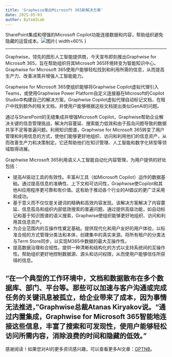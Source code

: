 ```yaml
---
title: 'Graphwise推出Microsoft 365新解决方案'
date: 2025-05-03
author: ByteAILab
---
```


SharePoint集成和增强的Microsoft Copilot功能连接数据和内容，帮助组织避免隐藏的运营成本。![图片](https://ai-techpark.com/wp-content/uploads/Graphwise-for-Microsoft.jpg){ width=60% }

---
Graphwise，领先的图形人工智能提供商，今天宣布即刻推出Graphwise for Microsoft 365，旨在帮助组织将其Microsoft 365环境转变为智能知识中心。Graphwise for Microsoft 365使用户能够轻松找到和利用所需的信息，从而提高生产力、改善决策并增强人工智能能力。

Graphwise for Microsoft 365使组织能够将Graphwise Copilot虚拟代理引入Teams，或使用Graphwise Power Platform自定义连接器在Microsoft的Copilot Studio中构建自己的解决方案。Graphwise Copilot虚拟代理自动标记文档，在租户中找到额外的相关文档，并使用户能够根据这些文档提出类似GenAI的问题。

通过与SharePoint的无缝集成并增强Microsoft Copilot，Graphwise帮助企业解决关键的信息管理挑战，解决内容蔓延、搜索能力低效和由于孤岛问题导致的数据共享不足等普遍问题。利用知识图谱，Graphwise for Microsoft 365转变了用户管理和利用信息的方式，使他们能够更好地组织、访问和利用他们的信息资产，从而改善生产力和决策制定。它还帮助他们在知识管理、人工智能和数字化转型等领域取得进展。

Graphwise Microsoft 365利用语义人工智能自动化内容管理，为用户提供的好处包括：

- 提高AI驱动工具的有效性。丰富AI工具（如Microsoft Copilot）运作的数据基础。通过提高信息的准确性、上下文和可访问性，Graphwise使Copilot和其他AI应用程序更可靠和有价值。这有助于推动各个行业的AI倡议的更广泛采用和成功。
- 基于意义而不仅仅是关键词的精确和高效内容发现。该解决方案解决了内容蔓延、信息孤岛和组织内部低效搜索的普遍问题。通过提供高级功能，如自动标记和基于知识图谱的语义搜索，Graphwise使组织能够更好地组织、访问和利用其信息资产。
- 为企业范围内的互操作性奠定基础。提供现代化和用户友好的用户体验，以标准合规的方式管理分类法和本体，创建集中的真实来源。将所有租户的分类法与Term Store同步，以实现M365中数据的最大互操作性。
- 提高数据治理和合规性。提供一种清晰和结构化的方式以支持系统间的互操作性。帮助组织更好地控制数据源、源头和访问权限，从而使用户能够信任所获得的信息。

“在一个典型的工作环境中，文档和数据散布在多个数据库、部门、平台等。那些可以加速与客户沟通或完成任务的关键讯息被孤立，给企业带来了成本，因为事情无法推进，”Graphwise总裁Atanas Kiryakov说。“通过内置集成，Graphwise for Microsoft 365智能地连接这些信息，丰富了搜索和可发现性，使用户能够轻松访问所需内容，消除浪费的时间和隐藏的低效。”
---
感谢阅读！如果您对AI的更多资讯感兴趣，可以查看更多AI文章：[GPTNB](https://gptnb.com)。